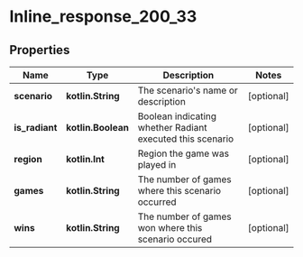 
# Inline_response_200_33

## Properties
Name | Type | Description | Notes
------------ | ------------- | ------------- | -------------
**scenario** | **kotlin.String** | The scenario&#39;s name or description |  [optional]
**is_radiant** | **kotlin.Boolean** | Boolean indicating whether Radiant executed this scenario |  [optional]
**region** | **kotlin.Int** | Region the game was played in |  [optional]
**games** | **kotlin.String** | The number of games where this scenario occurred |  [optional]
**wins** | **kotlin.String** | The number of games won where this scenario occured |  [optional]



